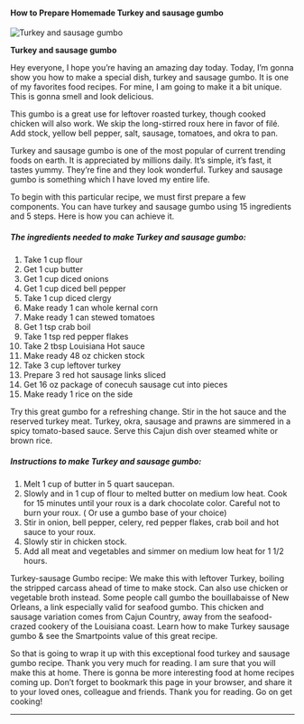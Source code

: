            

#### How to Prepare Homemade Turkey and sausage gumbo

![Turkey and sausage gumbo](https://img-global.cpcdn.com/recipes/4821660950593536/751x532cq70/turkey-and-sausage-gumbo-recipe-main-photo.jpg)

**Turkey and sausage gumbo**

Hey everyone, I hope you’re having an amazing day today. Today, I’m gonna show you how to make a special dish, turkey and sausage gumbo. It is one of my favorites food recipes. For mine, I am going to make it a bit unique. This is gonna smell and look delicious.

This gumbo is a great use for leftover roasted turkey, though cooked chicken will also work. We skip the long-stirred roux here in favor of filé. Add stock, yellow bell pepper, salt, sausage, tomatoes, and okra to pan.

Turkey and sausage gumbo is one of the most popular of current trending foods on earth. It is appreciated by millions daily. It’s simple, it’s fast, it tastes yummy. They’re fine and they look wonderful. Turkey and sausage gumbo is something which I have loved my entire life.

To begin with this particular recipe, we must first prepare a few components. You can have turkey and sausage gumbo using 15 ingredients and 5 steps. Here is how you can achieve it.

##### The ingredients needed to make Turkey and sausage gumbo:

1.  Take 1 cup flour
2.  Get 1 cup butter
3.  Get 1 cup diced onions
4.  Get 1 cup diced bell pepper
5.  Take 1 cup diced clergy
6.  Make ready 1 can whole kernal corn
7.  Make ready 1 can stewed tomatoes
8.  Get 1 tsp crab boil
9.  Take 1 tsp red pepper flakes
10.  Take 2 tbsp Louisiana Hot sauce
11.  Make ready 48 oz chicken stock
12.  Take 3 cup leftover turkey
13.  Prepare 3 red hot sausage links sliced
14.  Get 16 oz package of conecuh sausage cut into pieces
15.  Make ready 1 rice on the side

Try this great gumbo for a refreshing change. Stir in the hot sauce and the reserved turkey meat. Turkey, okra, sausage and prawns are simmered in a spicy tomato-based sauce. Serve this Cajun dish over steamed white or brown rice.

##### Instructions to make Turkey and sausage gumbo:

1.  Melt 1 cup of butter in 5 quart saucepan.
2.  Slowly and in 1 cup of flour to melted butter on medium low heat. Cook for 15 minutes until your roux is a dark chocolate color. Careful not to burn your roux. ( Or use a gumbo base of your choice)
3.  Stir in onion, bell pepper, celery, red pepper flakes, crab boil and hot sauce to your roux.
4.  Slowly stir in chicken stock.
5.  Add all meat and vegetables and simmer on medium low heat for 1 1/2 hours.

Turkey-sausage Gumbo recipe: We make this with leftover Turkey, boiling the stripped carcass ahead of time to make stock. Can also use chicken or vegetable broth instead. Some people call gumbo the bouillabaisse of New Orleans, a link especially valid for seafood gumbo. This chicken and sausage variation comes from Cajun Country, away from the seafood-crazed cookery of the Louisiana coast. Learn how to make Turkey sausage gumbo & see the Smartpoints value of this great recipe.

So that is going to wrap it up with this exceptional food turkey and sausage gumbo recipe. Thank you very much for reading. I am sure that you will make this at home. There is gonna be more interesting food at home recipes coming up. Don’t forget to bookmark this page in your browser, and share it to your loved ones, colleague and friends. Thank you for reading. Go on get cooking!

* * *